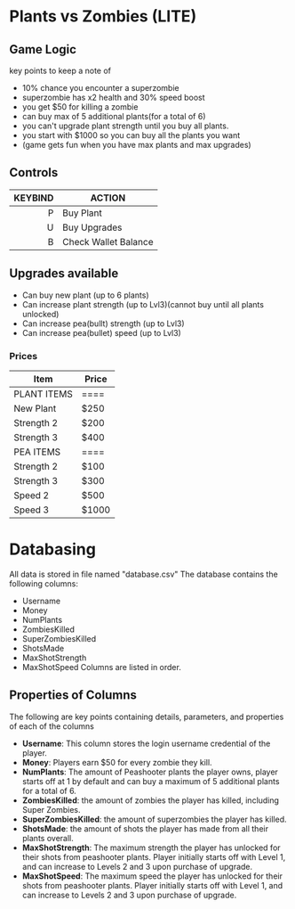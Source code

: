 # Plants vs Zombies (LITE)
## Game Logic
key points to keep a note of
- 10% chance you encounter a superzombie
- superzombie has x2 health and 30% speed boost
- you get $50 for killing a zombie
- can buy max of 5 additional plants(for a total of 6)
- you can't upgrade plant strength until you buy all plants.
- you start with $1000 so you can buy all the plants you want
- (game gets fun when you have max plants and max upgrades)

## Controls
| KEYBIND | ACTION |
|--------:|--------|
|P|Buy Plant|
|U|Buy Upgrades|
|B|Check Wallet Balance|

## Upgrades available
- Can buy new plant (up to 6 plants)
- Can increase plant strength (up to Lvl3)(cannot buy until all plants unlocked)
- Can increase pea(bullt) strength (up to Lvl3)
- Can increase pea(bullet) speed (up to Lvl3)
### Prices
|Item|Price|
|----|-----|
|PLANT ITEMS|====|
|New Plant|$250|
|Strength 2|$200|
|Strength 3|$400|
|PEA ITEMS|====|
|Strength 2|$100|
|Strength 3|$300|
|Speed 2|$500|
|Speed 3|$1000|

# Databasing
All data is stored in file named "database.csv"
The database contains the following columns:
- Username
- Money
- NumPlants
- ZombiesKilled
- SuperZombiesKilled
- ShotsMade
- MaxShotStrength
- MaxShotSpeed
Columns are listed in order.

## Properties of Columns
The following are key points containing details, parameters, and properties of each of the columns
- **Username**: This column stores the login username credential of the player.
- **Money**: Players earn $50 for every zombie they kill.
- **NumPlants**: The amount of Peashooter plants the player owns, player starts off at 1 by default and can buy a maximum of 5 additional plants for a total of 6.
- **ZombiesKilled**: the amount of zombies the player has killed, including Super Zombies.
- **SuperZombiesKilled**: the amount of superzombies the player has killed.
- **ShotsMade**: the amount of shots the player has made from all their plants overall.
- **MaxShotStrength**: The maximum strength the player has unlocked for their shots from peashooter plants. Player initially starts off with Level 1, and can increase to Levels 2 and 3 upon purchase of upgrade.
- **MaxShotSpeed**: The maximum speed the player has unlocked for their shots from peashooter plants. Player initially starts off with Level 1, and can increase to Levels 2 and 3 upon purchase of upgrade.